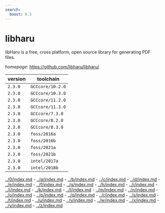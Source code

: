 ```yaml
---
search:
  boost: 0.5
---
```

# libharu

libHaru is a free, cross platform, open source library for generating PDF files.

*homepage*: <https://github.com/libharu/libharu/>

version | toolchain
--------|----------
``2.3.0`` | ``GCCcore/10.2.0``
``2.3.0`` | ``GCCcore/10.3.0``
``2.3.0`` | ``GCCcore/11.2.0``
``2.3.0`` | ``GCCcore/11.3.0``
``2.3.0`` | ``GCCcore/7.3.0``
``2.3.0`` | ``GCCcore/8.2.0``
``2.3.0`` | ``GCCcore/8.3.0``
``2.3.0`` | ``foss/2016a``
``2.3.0`` | ``foss/2016b``
``2.3.0`` | ``foss/2021a``
``2.3.0`` | ``foss/2021b``
``2.3.0`` | ``intel/2017a``
``2.3.0`` | ``intel/2018b``

[../0/index.md](0) - [../a/index.md](a) - [../b/index.md](b) - [../c/index.md](c) - [../d/index.md](d) - [../e/index.md](e) - [../f/index.md](f) - [../g/index.md](g) - [../h/index.md](h) - [../i/index.md](i) - [../j/index.md](j) - [../k/index.md](k) - [../l/index.md](l) - [../m/index.md](m) - [../n/index.md](n) - [../o/index.md](o) - [../p/index.md](p) - [../q/index.md](q) - [../r/index.md](r) - [../s/index.md](s) - [../t/index.md](t) - [../u/index.md](u) - [../v/index.md](v) - [../w/index.md](w) - [../x/index.md](x) - [../y/index.md](y) - [../z/index.md](z)

